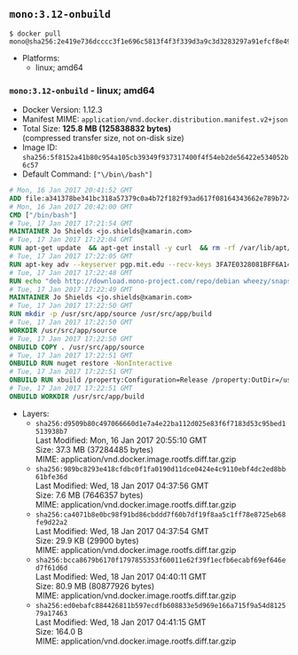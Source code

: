 ## `mono:3.12-onbuild`

```console
$ docker pull mono@sha256:2e419e736dcccc3f1e696c5813f4f3f339d3a9c3d3283297a91efcf8e498f5d0
```

-	Platforms:
	-	linux; amd64

### `mono:3.12-onbuild` - linux; amd64

-	Docker Version: 1.12.3
-	Manifest MIME: `application/vnd.docker.distribution.manifest.v2+json`
-	Total Size: **125.8 MB (125838832 bytes)**  
	(compressed transfer size, not on-disk size)
-	Image ID: `sha256:5f8152a41b80c954a105cb39349f937317400f4f54eb2de56422e534052b6c57`
-	Default Command: `["\/bin\/bash"]`

```dockerfile
# Mon, 16 Jan 2017 20:41:52 GMT
ADD file:a341378be341bc318a57379c0a4b72f182f93ad617f08164343662e789b7244b in / 
# Mon, 16 Jan 2017 20:42:00 GMT
CMD ["/bin/bash"]
# Tue, 17 Jan 2017 17:21:54 GMT
MAINTAINER Jo Shields <jo.shields@xamarin.com>
# Tue, 17 Jan 2017 17:22:04 GMT
RUN apt-get update 	&& apt-get install -y curl 	&& rm -rf /var/lib/apt/lists/*
# Tue, 17 Jan 2017 17:22:05 GMT
RUN apt-key adv --keyserver pgp.mit.edu --recv-keys 3FA7E0328081BFF6A14DA29AA6A19B38D3D831EF
# Tue, 17 Jan 2017 17:22:48 GMT
RUN echo "deb http://download.mono-project.com/repo/debian wheezy/snapshots/3.12.0 main" > /etc/apt/sources.list.d/mono-xamarin.list         && echo "deb http://download.mono-project.com/repo/debian 312-security main" >> /etc/apt/sources.list.d/mono-xamarin.list 	&& apt-get update 	&& apt-get install -y mono-devel ca-certificates-mono fsharp mono-vbnc nuget 	&& rm -rf /var/lib/apt/lists/*
# Tue, 17 Jan 2017 17:22:49 GMT
MAINTAINER Jo Shields <jo.shields@xamarin.com>
# Tue, 17 Jan 2017 17:22:50 GMT
RUN mkdir -p /usr/src/app/source /usr/src/app/build
# Tue, 17 Jan 2017 17:22:50 GMT
WORKDIR /usr/src/app/source
# Tue, 17 Jan 2017 17:22:50 GMT
ONBUILD COPY . /usr/src/app/source
# Tue, 17 Jan 2017 17:22:51 GMT
ONBUILD RUN nuget restore -NonInteractive
# Tue, 17 Jan 2017 17:22:51 GMT
ONBUILD RUN xbuild /property:Configuration=Release /property:OutDir=/usr/src/app/build/
# Tue, 17 Jan 2017 17:22:51 GMT
ONBUILD WORKDIR /usr/src/app/build
```

-	Layers:
	-	`sha256:d9509b80c497066660d1e7a4e22ba112d025e83f6f7183d53c95bed1513938b7`  
		Last Modified: Mon, 16 Jan 2017 20:55:10 GMT  
		Size: 37.3 MB (37284485 bytes)  
		MIME: application/vnd.docker.image.rootfs.diff.tar.gzip
	-	`sha256:989bc8293e418cfdbc0f1fa0190d11dce0424e4c9110ebf4dc2ed8bb61bfe36d`  
		Last Modified: Wed, 18 Jan 2017 04:37:56 GMT  
		Size: 7.6 MB (7646357 bytes)  
		MIME: application/vnd.docker.image.rootfs.diff.tar.gzip
	-	`sha256:ca4071b8e0bc98f91bd86cbddd7f60b7df19f8aa5c1ff78e8725eb68fe9d22a2`  
		Last Modified: Wed, 18 Jan 2017 04:37:54 GMT  
		Size: 29.9 KB (29900 bytes)  
		MIME: application/vnd.docker.image.rootfs.diff.tar.gzip
	-	`sha256:bcca8679b6170f1797855353f60011e62f39f1ecfb6ecabf69ef646ed7f61d6d`  
		Last Modified: Wed, 18 Jan 2017 04:40:11 GMT  
		Size: 80.9 MB (80877926 bytes)  
		MIME: application/vnd.docker.image.rootfs.diff.tar.gzip
	-	`sha256:ed0ebafc884426811b597ecdfb608833e5d969e166a715f9a54d812579a17463`  
		Last Modified: Wed, 18 Jan 2017 04:41:15 GMT  
		Size: 164.0 B  
		MIME: application/vnd.docker.image.rootfs.diff.tar.gzip

